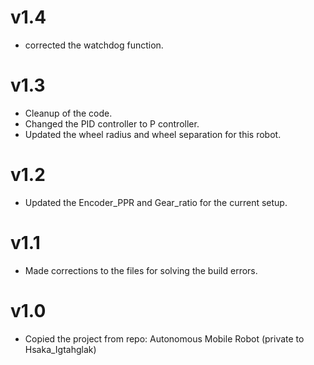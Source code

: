 # v1.4
* corrected the watchdog function.

# v1.3
* Cleanup of the code.
* Changed the PID controller to P controller.
* Updated the wheel radius and wheel separation for this robot.

# v1.2
* Updated the Encoder_PPR and Gear_ratio for the current setup.

# v1.1
* Made corrections to the files for solving the build errors.

# v1.0
* Copied the project from repo: Autonomous Mobile Robot (private to Hsaka_Igtahglak)
